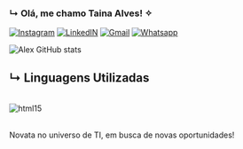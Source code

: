 ### ↳ Olá, me chamo Taina Alves! ✧

[![Instagram](https://img.shields.io/badge/Instagram-E4405F?style=for-the-badge&logo=instagram&logoColor=white)](https://www.instagram.com/akum_axx/) [![LinkedIN](https://img.shields.io/badge/LinkedIn-0077B5?style=for-the-badge&logo=linkedin&logoColor=white)](https://www.linkedin.com/in/taina-alves-de-oliveira-1a0245256/) [![Gmail](https://img.shields.io/badge/Gmail-D14836?style=for-the-badge&logo=gmail&logoColor=white)](https://mail.google.com/mail/med.oliveira689@gmail.com) [![Whatsapp](https://img.shields.io/badge/WhatsApp-25D366?style=for-the-badge&logo=whatsapp&logoColor=white)](https://wa.me/11934862409)

![Alex GitHub stats](https://github-readme-stats.vercel.app/api?username=bjalex887&show_icons=true&theme=dracula)

## ↳ Linguagens Utilizadas
<div style='display: inline_block'><br/>
<img align='center' alt='html15' src='https://img.shields.io/badge/Python-3776AB?style=for-the-badge&logo=python&logoColor=white' />
</div><br/>

Novata no universo de TI, em busca de novas oportunidades!

